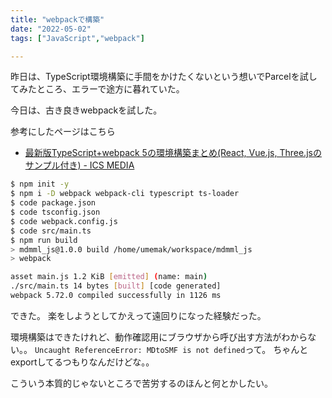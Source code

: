 ```yaml
---
title: "webpackで構築"
date: "2022-05-02"
tags: ["JavaScript","webpack"]

---
```


昨日は、TypeScript環境構築に手間をかけたくないという想いでParcelを試してみたところ、エラーで途方に暮れていた。

今日は、古き良きwebpackを試した。

参考にしたページはこちら
- [最新版TypeScript+webpack 5の環境構築まとめ(React, Vue.js, Three.jsのサンプル付き) - ICS MEDIA](https://ics.media/entry/16329/#webpack-ts)

```sh
$ npm init -y
$ npm i -D webpack webpack-cli typescript ts-loader
$ code package.json
$ code tsconfig.json
$ code webpack.config.js
$ code src/main.ts
$ npm run build
> mdmml_js@1.0.0 build /home/umemak/workspace/mdmml_js
> webpack

asset main.js 1.2 KiB [emitted] (name: main)
./src/main.ts 14 bytes [built] [code generated]
webpack 5.72.0 compiled successfully in 1126 ms
```
できた。
楽をしようとしてかえって遠回りになった経験だった。

環境構築はできたけれど、動作確認用にブラウザから呼び出す方法がわからない。。
`Uncaught ReferenceError: MDtoSMF is not defined`って。
ちゃんとexportしてるつもりなんだけどな。。

こういう本質的じゃないところで苦労するのほんと何とかしたい。
